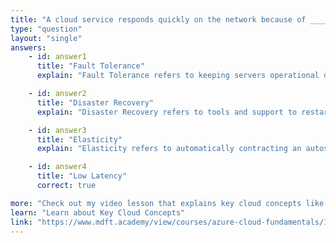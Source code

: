 ```yaml
---
title: "A cloud service responds quickly on the network because of ____"
type: "question"
layout: "single"
answers:
    - id: answer1
      title: "Fault Tolerance"
      explain: "Fault Tolerance refers to keeping servers operational despite hardware failures."

    - id: answer2
      title: "Disaster Recovery"
      explain: "Disaster Recovery refers to tools and support to restart a crashed service."

    - id: answer3
      title: "Elasticity"
      explain: "Elasticity refers to automatically contracting an autoscaling cluster."

    - id: answer4
      title: "Low Latency"
      correct: true

more: "Check out my video lesson that explains key cloud concepts like Scalability, Latency and Fault Tolerance."
learn: "Learn about Key Cloud Concepts"
link: "https://www.mdft.academy/view/courses/azure-cloud-fundamentals/1346450-introducing-the-cloud/4168326-key-cloud-concepts"
---
```

